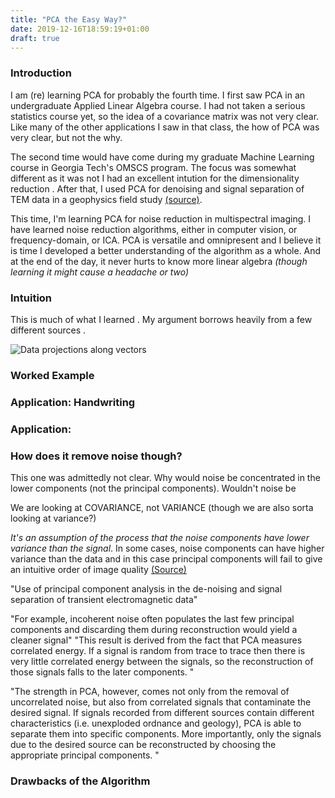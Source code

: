 ```yaml
---
title: "PCA the Easy Way?"
date: 2019-12-16T18:59:19+01:00
draft: true
---
```


### Introduction

I am (re) learning PCA for probably the fourth time. I first saw PCA in an undergraduate Applied Linear Algebra course. I had not taken a serious statistics course yet, so the idea of a covariance matrix was not very clear. Like many of the other applications I saw in that class, the how of PCA was very clear, but not the why. 

The second time would have come during my graduate Machine Learning course in Georgia Tech's OMSCS program. The focus was somewhat different as it was not  I had an excellent intution for the dimensionality reduction . After that, I used PCA for denoising and signal separation of TEM data in a geophysics field study [(source)](https://pdfs.semanticscholar.org/71c0/44b3dafba2d12826cbed9fe473a161c42c49.pdf). 

This time, I'm learning PCA for noise reduction in multispectral imaging. I have learned noise reduction algorithms, either in computer vision, or frequency-domain, or ICA. PCA is versatile and omnipresent and I believe it is time I developed a better understanding of the algorithm as a whole. And at the end of the day, it never hurts to know more linear algebra *(though learning it might cause a headache or two)*

### Intuition 

This is much of what I learned . My argument borrows heavily from a few different sources .

![Data projections along vectors](https://i.imgur.com/BPpYs9K.gif)



### Worked Example 

### Application: Handwriting 

### Application: 

### How does it remove noise though? 

This one was admittedly not clear. Why would noise be concentrated in the lower components (not the principal components). Wouldn't noise be 

We are looking at COVARIANCE, not VARIANCE (though we are also sorta looking at variance?)

*It's an assumption of the process that the noise components have lower variance than the signal*. In some cases, noise components can have higher variance than the data and in this case principal components will fail to give an intuitive order of image quality [(Source)](http://www2.compute.dtu.dk/pubdb/views/edoc_download.php/209/pdf/imm209.pdf)

"Use of principal component analysis in the de-noising and signal separation of transient electromagnetic data"

"For example, incoherent
noise often populates the last few principal components and discarding them during reconstruction would
yield a cleaner signal"
"This result is derived from the fact that PCA measures correlated energy. If a
signal is random from trace to trace then there is very little correlated energy between the signals, so the
reconstruction of those signals falls to the later components. "


"The strength in PCA, however, comes not only from the removal of uncorrelated noise, but also from
correlated signals that contaminate the desired signal. If signals recorded from different sources contain
different characteristics (i.e. unexploded ordnance and geology), PCA is able to separate them into specific
components. More importantly, only the signals due to the desired source can be reconstructed by choosing
the appropriate principal components. "

### Drawbacks of the Algorithm



<script src="https://cdnjs.cloudflare.com/ajax/libs/mathjax/2.7.0/MathJax.js?config=TeX-AMS-MML_HTMLorMML" type="text/javascript"></script>
